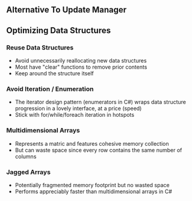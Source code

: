 
## Alternative To Update Manager

## Optimizing Data Structures

### Reuse Data Structures
- Avoid unnecessarily reallocating new data structures
- Most have "clear" functions to remove prior contents
- Keep around the structure itself

### Avoid Iteration / Enumeration
- The iterator design pattern (enumerators in C#) wraps data structure progression in a lovely interface, at a price (speed)
- Stick with for/while/foreach iteration in hotspots

### Multidimensional Arrays
- Represents a matric and features cohesive memory collection
- But can waste space since every row contains the same number of columns

### Jagged Arrays
- Potentially fragmented memory footprint but no wasted space
- Performs appreciably faster than multidimensional arrays in C#
